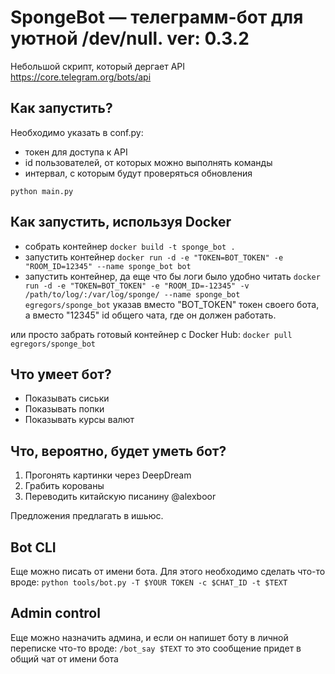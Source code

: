 # SpongeBot — телеграмм-бот для уютной /dev/null. ver: 0.3.2
Небольшой скрипт, который дергает API https://core.telegram.org/bots/api

## Как запустить?
Необходимо указать в conf.py:
* токен для доступа к API
* id пользователей, от которых можно выполнять команды
* интервал, с которым будут проверяться обновления

``` python main.py ```

## Как запустить, используя Docker
* собрать контейнер
``` docker build -t sponge_bot . ```
* запустить контейнер
``` docker run -d -e "TOKEN=BOT_TOKEN" -e "ROOM_ID=12345" --name sponge_bot bot ```
* запустить контейнер, да еще что бы логи было удобно читать
``` docker run -d -e "TOKEN=BOT_TOKEN" -e "ROOM_ID=-12345" -v /path/to/log/:/var/log/sponge/ --name sponge_bot egregors/sponge_bot ```
указав вместо "BOT_TOKEN" токен своего бота, а вместо "12345" id общего чата, где он должен работать.

или просто забрать готовый контейнер с Docker Hub:
``` docker pull egregors/sponge_bot ```

## Что умеет бот?
* Показывать сиськи
* Показывать попки
* Показывать курсы валют

## Что, вероятно, будет уметь бот?
1. Прогонять картинки через DeepDream
2. Грабить корованы 
3. Переводить китайскую писанину @alexboor

Предложения предлагать в ишьюс. 

## Bot CLI
Еще можно писать от имени бота. Для этого необходимо сделать что-то вроде:
``` python tools/bot.py -T $YOUR TOKEN -c $CHAT_ID -t $TEXT ```

## Admin control
Еще можно назначить админа, и если он напишет боту в личной переписке что-то вроде:
``` /bot_say $TEXT ```
то это сообщение придет в общий чат от имени бота